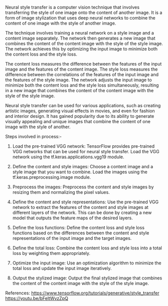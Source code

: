 Neural style transfer is a computer vision technique that involves transferring the style of one image onto the content of another image. It is a form of image stylization that uses deep neural networks to combine the content of one image with the style of another image. 

The technique involves training a neural network on a style image and a content image separately. The network then generates a new image that combines the content of the content image with the style of the style image. The network achieves this by optimizing the input image to minimize both the content loss and the style loss.

The content loss measures the difference between the features of the input image and the features of the content image. The style loss measures the difference between the correlations of the features of the input image and the features of the style image. The network adjusts the input image to minimize both the content loss and the style loss simultaneously, resulting in a new image that combines the content of the content image with the style of the style image.

Neural style transfer can be used for various applications, such as creating artistic images, generating visual effects in movies, and even for fashion and interior design. It has gained popularity due to its ability to generate visually appealing and unique images that combine the content of one image with the style of another.

Steps involved in process:-

1. Load the pre-trained VGG network: TensorFlow provides pre-trained VGG networks that can be used for neural style transfer. Load the VGG network using the tf.keras.applications.vgg19 module.

2. Define the content and style images: Choose a content image and a style image that you want to combine. Load the images using the tf.keras.preprocessing.image module.

3. Preprocess the images: Preprocess the content and style images by resizing them and normalizing the pixel values.

4. Define the content and style representations: Use the pre-trained VGG network to extract the features of the content and style images at different layers of the network. This can be done by creating a new model that outputs the feature maps of the desired layers.

5. Define the loss functions: Define the content loss and style loss functions based on the differences between the content and style representations of the input image and the target images.

6. Define the total loss: Combine the content loss and style loss into a total loss by weighting them appropriately.

7. Optimize the input image: Use an optimization algorithm to minimize the total loss and update the input image iteratively.

8. Output the stylized image: Output the final stylized image that combines the content of the content image with the style of the style image.

References:
https://www.tensorflow.org/tutorials/generative/style_transfer
https://youtu.be/bFeltWvzZpQ

